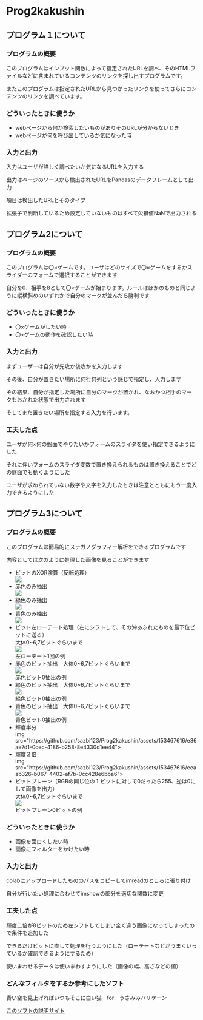 # Prog2kakushin
<h2>プログラム１について</h2>
<h3>プログラムの概要</h3>
<p>このプログラムはインプット関数によって指定されたURLを調べ、そのHTMLファイルなどに含まれているコンテンツのリンクを探し出すプログラムです。</p>
<p>またこのプログラムは指定されたURLから見つかったリンクを使ってさらにコンテンツのリンクを調べています。</p>
<h3>どういったときに使うか</h3>
<ul type="disc">
<li>webページから何か検索したいものがありそのURLが分からないとき</li>
<li>webページが何を呼び出しているか気になった時</li>
<li・webページについて勉強したい時(javascriptがどのように使われているかなど)</li>
</ul>
<h3>入力と出力</h3>
<p>入力はユーザが詳しく調べたいか気になるURLを入力する</p>
<p>出力はページのソースから検出されたURLをPandasのデータフレームとして出力</p>
<p>項目は検出したURLとそのタイプ</p>
<p>拡張子で判断しているため設定していないものはすべて欠損値NaNで出力される</p>
  
<h2>プログラム2について</h2>
<h3>プログラムの概要</h3>
<p>このプログラムは〇×ゲームです。ユーザはどのサイズで〇×ゲームをするかスライダーのフォームで選択することができます</p>
<p>自分を0、相手を8として〇×ゲームが始まります。ルールはほかのものと同じように縦横斜めのいずれかで自分のマークが並んだら勝利です</p>
<h3>どういったときに使うか</h3>
<ul type="disc">
<li>〇×ゲームがしたい時</li>
<li>〇×ゲームの動作を確認したい時</li>
</ul>
<h3>入力と出力</h3>
<p>まずユーザーは自分が先攻か後攻かを入力します</p>
<p>その後、自分が置きたい場所に何行何列という感じで指定し、入力します</p>
<p>その結果、自分が指定した場所に自分のマークが置かれ、なおかつ相手のマークもおかれた状態で出力されます</p>
<p>そしてまた置きたい場所を指定する入力を行います。</p>
<h3>工夫した点</h3>
<p>ユーザが何×何の盤面でやりたいかフォームのスライダを使い指定できるようにした</p>
<p>それに伴いフォームのスライダ変数で置き換えられるものは置き換えることでどの盤面でも動くようにした</p>
<p>ユーザが求められていない数字や文字を入力したときは注意とともにもう一度入力できるようにした</p>

<h2>プログラム3について</h2>
<h3>プログラムの概要</h3>
<p>このプログラムは簡易的にステガノグラフィー解析をできるプログラムです</p>
<p>内容としては次のように処理した画像を見ることができます</p>
<ul type="disc">
<li>ビットのXOR演算（反転処理）</li>
  <img src="https://github.com/sazbi123/Prog2kakushin/assets/153467616/05ff7811-36b1-4f9f-8c37-e2bacedff762">
<li>赤色のみ抽出</li>
  <img src="https://github.com/sazbi123/Prog2kakushin/assets/153467616/e1304ce6-b4ed-4cdc-99a3-521336a2d320">
<li>緑色のみ抽出</li>
  <img src="https://github.com/sazbi123/Prog2kakushin/assets/153467616/81a4d584-8ddd-494d-8fda-9274c55efc58">
<li>青色のみ抽出</li>
  <img src="https://github.com/sazbi123/Prog2kakushin/assets/153467616/4d318c84-e9f5-49f6-b166-a22daf03876a">
<li>ビット左ローテート処理（左にシフトして、その沖あふれたものを最下位ビットに送る）<br>大体0~6,7ビットぐらいまで</li>
  <img src="https://github.com/sazbi123/Prog2kakushin/assets/153467616/01f03df2-3f4e-40bf-9c90-b7053185d399"><br>
  左ローテート1回の例
<li>赤色のビット抽出　大体0~6,7ビットぐらいまで</li>
  <img src="https://github.com/sazbi123/Prog2kakushin/assets/153467616/13832e6d-c8a0-4a3f-ac77-e36d38369a06"><br>
  赤色ビット0抽出の例
<li>緑色のビット抽出　大体0~6,7ビットぐらいまで</li>
  <img src="https://github.com/sazbi123/Prog2kakushin/assets/153467616/5a420e6f-1244-42ea-b172-176c5e979917"><br>
  緑色ビット0抽出の例
<li>青色のビット抽出　大体0~6,7ビットぐらいまで</li>
  <img src="https://github.com/sazbi123/Prog2kakushin/assets/153467616/220daa23-5750-4f3e-9279-878cd288fd01"><br>
  青色ビット0抽出の例
<li>輝度半分</li>
  img src="https://github.com/sazbi123/Prog2kakushin/assets/153467616/e36ae7d1-0cec-4186-b258-8e4330d1ee44">
<li>輝度２倍</li>
  img src="https://github.com/sazbi123/Prog2kakushin/assets/153467616/eeaab326-b067-4402-af7b-0cc428e6bba6">
<li>ビットプレーン（RGBの同じ位の１ビットに対して0だったら255、逆は0にして画像を出力）<br>大体0~6,7ビットぐらいまで</li>
  <img src="https://github.com/sazbi123/Prog2kakushin/assets/153467616/8f277525-5dd6-4c7d-a8cb-716794e79f74"><br>
  ビットプレーン0ビットの例
</ul>
<h3>どういったときに使うか</h3>
<ul type="disc">
<li>画像を面白くしたい時</li>
<li>画像にフィルターをかけたい時</li>
</ul>
<h3>入力と出力</h3>
<p>colabにアップロードしたもののパスをコピーしてimreadのところに張り付け</p>
<p>自分が行いたい処理に合わせてimshowの部分を適切な関数に変更</p>
<h3>工夫した点</h3>
<p>輝度二倍が8ビットのため左シフトしてしまい全く違う画像になってしまったので条件を追加した</p>
<p>できるだけビットに直して処理を行うようにした（ローテートなどがうまくいっているか確認できるようにするため）</p>
<p>使いまわせるデータは使いまわすようにした（画像の幅、高さなどの値）</p>
<h3>どんなフィルタをするか参考にしたソフト</h3>
<p>青い空を見上げればいつもそこに白い猫　for　うさみみハリケーン</p>
<a href="https://digitaltravesia.jp/usamimihurricane/webhelp/_RESOURCE/MenuItem/another/anotherAoZoraSiroNeko.html">このソフトの説明サイト</a>
